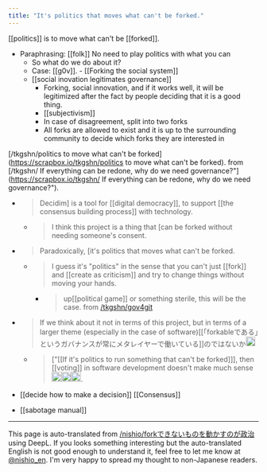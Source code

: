 ```yaml
---
title: "It's politics that moves what can't be forked."
---
```


[[politics]] is to move what can't be [[forked]].
- Paraphrasing: [[folk]] No need to play politics with what you can
    - So what do we do about it?
    - Case: [[g0v]].
            - [[Forking the social system]]
    - [[social inovation legitimates governance]]
        - Forking, social innovation, and if it works well, it will be legitimized after the fact by people deciding that it is a good thing.
        - [[subjectivism]]
        - In case of disagreement, split into two forks
        - All forks are allowed to exist and it is up to the surrounding community to decide which forks they are interested in

[/tkgshn/politics to move what can't be forked](https://scrapbox.io/tkgshn/politics to move what can't be forked).
from [/tkgshn/ If everything can be redone, why do we need governance?"](https://scrapbox.io/tkgshn/ If everything can be redone, why do we need governance?").
- > Decidim] is a tool for [[digital democracy]], to support [[the consensus building process]] with technology.
    - > I think this project is a thing that [can be forked without needing someone's consent.
- > Paradoxically, [it's politics that moves what can't be forked.
    - > I guess it's "politics" in the sense that you can't just [[fork]] and [[create as criticism]] and try to change things without moving your hands.
        - > up[[political game]] or something sterile, this will be the case.
from [/tkgshn/gov4git](https://scrapbox.io/tkgshn/gov4git)
- > If we think about it not in terms of this project, but in terms of a larger theme (especially in the case of software)[[「forkableである」というガバナンスが常にメタレイヤーで働いている]]のではないか<img src='https://scrapbox.io/api/pages/tkgshn/tkgshn/icon' alt='/tkgshn/tkgshn.icon' height="19.5"/>
    - > ["[[If it's politics to run something that can't be forked]]], then [[voting]] in software development doesn't make much sense<img src='https://scrapbox.io/api/pages/tkgshn/tkgshn/icon' alt='/tkgshn/tkgshn.icon' height="19.5"/><img src='https://scrapbox.io/api/pages/tkgshn/tkgshn/icon' alt='/tkgshn/tkgshn.icon' height="19.5"/><img src='https://scrapbox.io/api/pages/tkgshn/tkgshn/icon' alt='/tkgshn/tkgshn.icon' height="19.5"/>.


- [[decide how to make a decision]]
[[Consensus]]
- [[sabotage manual]]

---
This page is auto-translated from [/nishio/forkできないものを動かすのが政治](https://scrapbox.io/nishio/forkできないものを動かすのが政治) using DeepL. If you looks something interesting but the auto-translated English is not good enough to understand it, feel free to let me know at [@nishio_en](https://twitter.com/nishio_en). I'm very happy to spread my thought to non-Japanese readers.